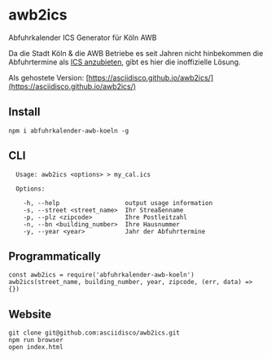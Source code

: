 # awb2ics

Abfuhrkalender ICS Generator für Köln AWB

Da die Stadt Köln & die AWB Betriebe es seit Jahren nicht hinbekommen die Abfuhrtermine
als [ICS anzubieten](https://www.offenedaten-koeln.de/anfragen/abfuhrtermine-im-ical-format), gibt es hier die inoffizielle Lösung.

Als gehostete Version: [https://asciidisco.github.io/awb2ics/](https://asciidisco.github.io/awb2ics/)

## Install

```
npm i abfuhrkalender-awb-koeln -g
```

## CLI

```
  Usage: awb2ics <options> > my_cal.ics

  Options:

    -h, --help                  output usage information
    -s, --street <street_name>  Ihr Streaßenname
    -p, --plz <zipcode>         Ihre Postleitzahl
    -n, --bn <building_number>  Ihre Hausnummer
    -y, --year <year>           Jahr der Abfuhrtermine
```

## Programmatically

```
const awb2ics = require('abfuhrkalender-awb-koeln')
awb2ics(street_name, building_number, year, zipcode, (err, data) => {})
```

## Website

```
git clone git@github.com:asciidisco/awb2ics.git
npm run browser
open index.html 
```